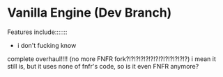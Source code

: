 # Vanilla Engine (Dev Branch)

Features include:::::::
- i don't fucking know
  
complete overhaul!!!! (no more FNFR fork?!?!?!?!?!?!?!?!?!?!?!?!?)
i mean it still is, but it uses none of fnfr's code, so is it even FNFR anymore?
